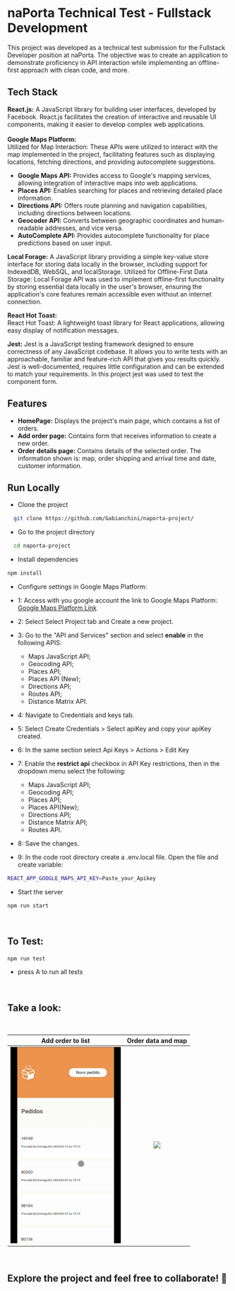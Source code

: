 
# naPorta Technical Test - Fullstack Development 
This project was developed as a technical test submission for the Fullstack Developer position at naPorta. The objective was to create an application to demonstrate proficiency in API interaction while implementing an offline-first approach with clean code, and more.

## Tech Stack 

**React.js:** A JavaScript library for building user interfaces, developed by Facebook. React.js facilitates the creation of interactive and reusable UI components, making it easier to develop complex web applications.<br>
<br>
**Google Maps Platform:**
<br>
Utilized for Map Interaction: These APIs were utilized to interact with the map implemented in the project, facilitating features such as displaying locations, fetching directions, and providing autocomplete suggestions.<br>
* **Google Maps API:** Provides access to Google's mapping services, allowing integration of interactive maps into web applications.<br>
* **Places API:** Enables searching for places and retrieving detailed place information.<br>
* **Directions API:** Offers route planning and navigation capabilities, including directions between locations.<br>
* **Geocoder API:** Converts between geographic coordinates and human-readable addresses, and vice versa.
* **AutoComplete API:** Provides autocomplete functionality for place predictions based on user input.<br>

**Local Forage:** A JavaScript library providing a simple key-value store interface for storing data locally in the browser, including support for IndexedDB, WebSQL, and localStorage.
Utilized for Offline-First Data Storage: Local Forage API was used to implement offline-first functionality by storing essential data locally in the user's browser, ensuring the application's core features remain accessible even without an internet connection.

**React Hot Toast:**
<br>
React Hot Toast: A lightweight toast library for React applications, allowing easy display of notification messages.

**Jest:** Jest is a JavaScript testing framework designed to ensure correctness of any JavaScript codebase. It allows you to write tests with an approachable, familiar and feature-rich API that gives you results quickly. Jest is well-documented, requires little configuration and can be extended to match your requirements. In this project jest was used to test the component form.
 
## Features  
-  **HomePage:** Displays the project's main page, which contains a list of orders.
-  **Add order page:** Contains form that receives information to create a new order.
-  **Order details page:** Contains details of the selected order. The information shown is: map, order shipping and arrival time and date, customer information.    

## Run Locally  
* Clone the project  

~~~bash  
  git clone https://github.com/Gabianchini/naporta-project/
~~~

* Go to the project directory  

~~~bash  
  cd naporta-project
~~~

* Install dependencies  

~~~bash  
npm install
~~~

* Configure settings in Google Maps Platform:

* 1:  Access with you google account the link to Google Maps Platform: [Google Maps Platform Link](https://console.cloud.google.com/google/maps-apis/home)

* 2:  Select Select Project tab and Create a new project.

* 3:  Go to the "API and Services" section and select **enable** in the following APIS:
  * Maps JavaScript API;
  * Geocoding API;
  * Places API;
  * Places API (New);
  * Directions API;
  * Routes API;
  * Distance Matrix API.

* 4:  Navigate to Credentials and keys tab.

* 5:  Select Create Credentials > Select apiKey and copy your apiKey created.

* 6:  In the same section select Api Keys > Actions > Edit Key

* 7:  Enable the **restrict api** checkbox in API Key restrictions, then in the dropdown menu select the following:
  * Maps JavaScript API;
  * Geocoding API;
  * Places API;
  * Places API(New);
  * Directions API;
  * Distance Matrix API;
  * Routes API.
    
* 8: Save the changes.

* 9:  In the code root directory  create a .env.local file. Open the file and create variable:
  
~~~bash  
REACT_APP_GOOGLE_MAPS_API_KEY=Paste_your_Apikey
~~~

* Start the server  

~~~bash  
npm run start
~~~
<br>

## To Test:

~~~bash  
npm run test
~~~
* press A to run all tests
<br>

## Take a look:
<br>

Add order to list | Order data and map
:-: | :-:
<img src='https://github.com/Gabianchini/naporta-project/blob/master/add-order.gif' width=250 /> | <img src='https://github.com/Gabianchini/naporta-project/blob/master/order-info.gif' width=250 />

<br>


## Explore the project and feel free to collaborate! :rocket:
